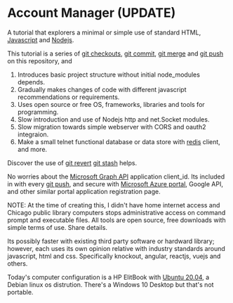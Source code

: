 Account Manager (UPDATE)
==============

A tutorial that explorers a minimal or simple use of standard HTML, [Javascript](http://developer.mozilla.org) and [Nodejs](https://nodejs.org).

This tutorial is a series of [git checkouts](https://git-scm.com/docs/git-checkout), [git commit](https://git-scm.com/docs/git-commit), 
[git merge](https://git-scm.com/docs/git-merge) and [git push](https://git-scm.com/docs/git-push) on this repository, and

1. Introduces basic project structure without initial node_modules depends.
2. Gradually makes changes of code with different javascript recommendations or requirements. 
3. Uses open source or free OS, frameworks, libraries and tools for programming.
4. Slow introduction and use of Nodejs http and net.Socket modules.
5. Slow migration towards simple webserver with CORS and oauth2 integraion.
6. Make a small telnet functional database or data store with [redis](https://redis.io) client, and more.

Discover the use of [git revert](https://git-scm.com/docs/git-revert) [git stash](https://git-scm.com/docs/git-stash) helps.

No worries about the [Microsoft Graph API](https://developer.microsoft.com/en-us/graph/graph-explorer) application client_id. Its included in
with every [git push](https://git-scm.com/docs/git-push), and secure with [Microsoft Azure portal](https://azure.microsoft.com/en-us/), 
Google API, and other similar portal application registration page.

NOTE: At the time of creating this, I didn't have home internet access and Chicago public library computers stops 
administrative access on command prompt and executable files. All tools are open source, free downloads with simple
terms of use. Share details.

Its possibly faster with existing third party software or hardward library; however, each uses its own opinion relative with industry standards
around javascript, html and css. Specifically knockout, angular, reactjs, vuejs and others.

Today's computer configuration is a HP ElitBook with [Ubuntu 20.04](https://ubuntu.com/), a Debian linux os distrution. There's a 
Windows 10 Desktop but that's not portable.


